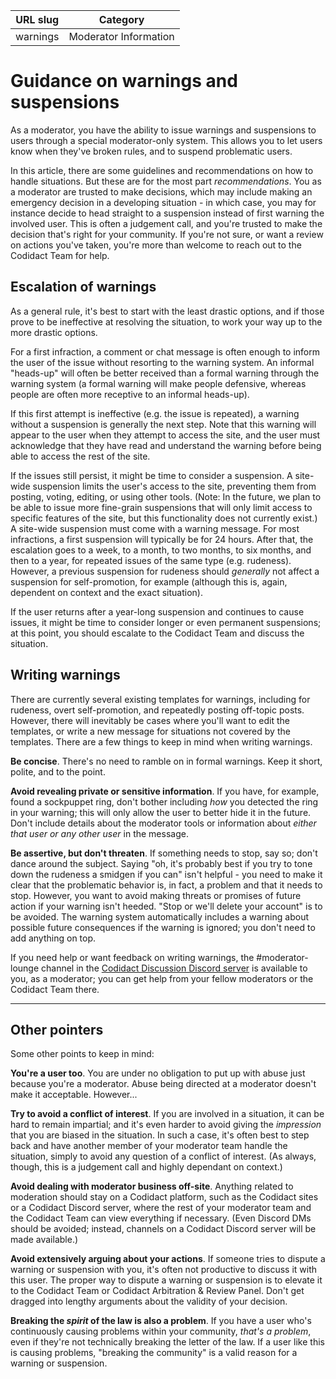 | URL slug | Category |
|:--------:|:--------:|
| warnings | Moderator Information |

# Guidance on warnings and suspensions

As a moderator, you have the ability to issue warnings and suspensions to users through a special moderator-only system. This allows you to let users know when they've broken rules, and to suspend problematic users.

In this article, there are some guidelines and recommendations on how to handle situations. But these are for the most part *recommendations*. You as a moderator are trusted to make decisions, which may include making an emergency decision in a developing situation - in which case, you may for instance decide to head straight to a suspension instead of first warning the involved user. This is often a judgement call, and you're trusted to make the decision that's right for your community. If you're not sure, or want a review on actions you've taken, you're more than welcome to reach out to the Codidact Team for help.

## Escalation of warnings

As a general rule, it's best to start with the least drastic options, and if those prove to be ineffective at resolving the situation, to work your way up to the more drastic options.

For a first infraction, a comment or chat message is often enough to inform the user of the issue without resorting to the warning system. An informal "heads-up" will often be better received than a formal warning through the warning system (a formal warning will make people defensive, whereas people are often more receptive to an informal heads-up). 

If this first attempt is ineffective (e.g. the issue is repeated), a warning without a suspension is generally the next step. Note that this warning will appear to the user when they attempt to access the site, and the user must acknowledge that they have read and understand the warning before being able to access the rest of the site. 

If the issues still persist, it might be time to consider a suspension. A site-wide suspension limits the user's access to the site, preventing them from posting, voting, editing, or using other tools. (Note: In the future, we plan to be able to issue more fine-grain suspensions that will only limit access to specific features of the site, but this functionality does not currently exist.) A site-wide suspension must come with a warning message.
For most infractions, a first suspension will typically be for 24 hours. After that, the escalation goes to a week, to a month, to two months, to six months, and then to a year, for repeated issues of the same type (e.g. rudeness). However, a previous suspension for rudeness should *generally* not affect a suspension for self-promotion, for example (although this is, again, dependent on context and the exact situation).

If the user returns after a year-long suspension and continues to cause issues, it might be time to consider longer or even permanent suspensions; at this point, you should escalate to the Codidact Team and discuss the situation.

## Writing warnings

There are currently several existing templates for warnings, including for rudeness, overt self-promotion, and repeatedly posting off-topic posts. However, there will inevitably be cases where you'll want to edit the templates, or write a new message for situations not covered by the templates. There are a few things to keep in mind when writing warnings.

**Be concise**. There's no need to ramble on in formal warnings. Keep it short, polite, and to the point.

**Avoid revealing private or sensitive information**. If you have, for example, found a sockpuppet ring, don't bother including *how* you detected the ring in your warning; this will only allow the user to better hide it in the future. Don't include details about the moderator tools or information about *either that user or any other user* in the message. 

**Be assertive, but don't threaten**. If something needs to stop, say so; don't dance around the subject. Saying "oh, it's probably best if you try to tone down the rudeness a smidgen if you can" isn't helpful - you need to make it clear that the problematic behavior is, in fact, a problem and that it needs to stop. However, you want to avoid making threats or promises of future action if your warning isn't heeded. "Stop or we'll delete your account" is to be avoided. The warning system automatically includes a warning about possible future consequences if the warning is ignored; you don't need to add anything on top.

If you need help or want feedback on writing warnings, the #moderator-lounge channel in the [Codidact Discussion Discord server](https://discord.gg/jwjUA26) is available to you, as a moderator; you can get help from your fellow moderators or the Codidact Team there.

-----

## Other pointers

Some other points to keep in mind:

**You're a user too**. You are under no obligation to put up with abuse just because you're a moderator. Abuse being directed at a moderator doesn't make it acceptable. However...

**Try to avoid a conflict of interest**. If you are involved in a situation, it can be hard to remain impartial; and it's even harder to avoid giving the *impression* that you are biased in the situation. In such a case, it's often best to step back and have another member of your moderator team handle the situation, simply to avoid any question of a conflict of interest. (As always, though, this is a judgement call and highly dependant on context.)

**Avoid dealing with moderator business off-site**. Anything related to moderation should stay on a Codidact platform, such as the Codidact sites or a Codidact Discord server, where the rest of your moderator team and the Codidact Team can view everything if necessary. (Even Discord DMs should be avoided; instead, channels on a Codidact Discord server will be made available.)

**Avoid extensively arguing about your actions**. If someone tries to dispute a warning or suspension with you, it's often not productive to discuss it with this user. The proper way to dispute a warning or suspension is to elevate it to the Codidact Team or Codidact Arbitration & Review Panel. Don't get dragged into lengthy arguments about the validity of your decision.

**Breaking the _spirit_ of the law is also a problem**. If you have a user who's continuously causing problems within your community, _that's a problem_, even if they're not technically breaking the letter of the law. If a user like this is causing problems, "breaking the community" is a valid reason for a warning or suspension.
